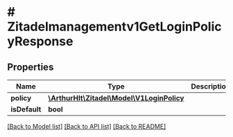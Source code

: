 # # Zitadelmanagementv1GetLoginPolicyResponse

## Properties

Name | Type | Description | Notes
------------ | ------------- | ------------- | -------------
**policy** | [**\ArthurHlt\Zitadel\Model\V1LoginPolicy**](V1LoginPolicy.md) |  | [optional]
**isDefault** | **bool** |  | [optional]

[[Back to Model list]](../../README.md#models) [[Back to API list]](../../README.md#endpoints) [[Back to README]](../../README.md)
